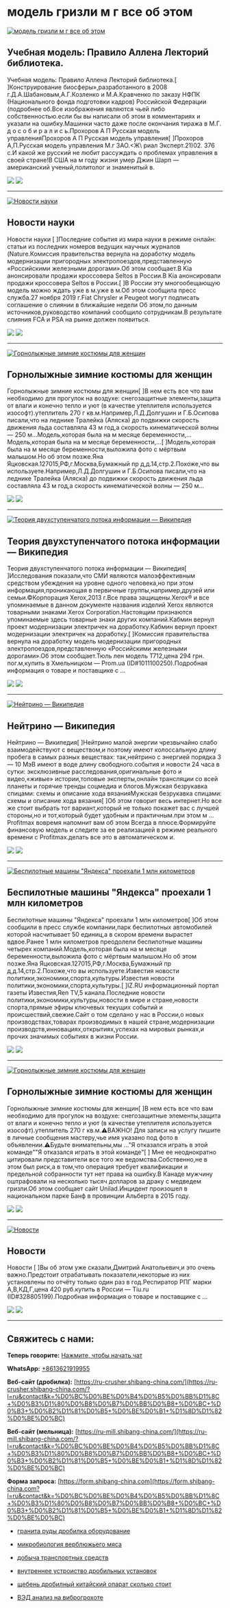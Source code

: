 # модель гризли м г все об этом

<a href="https://swt.shibang-china.com/?l=ru&img&k=%D0%BC%D0%BE%D0%B4%D0%B5%D0%BB%D1%8C+%D0%B3%D1%80%D0%B8%D0%B7%D0%BB%D0%B8+%D0%BC+%D0%B3+%D0%B2%D1%81%D0%B5+%D0%BE%D0%B1+%D1%8D%D1%82%D0%BE%D0%BC" target="_blank">![модель гризли м г все об этом](http://static.shibang-china.com/all-800x300/662.jpg)</a>

## Учебная модель: Правило Аллена Лекторий библиотека.
Учебная модель: Правило Аллена Лекторий библиотека.[ ]Конструирование биосферы&#187;,разработанного в 2008 г.Д.А.Шабановым,А.Г.Козленко и М.А.Кравченко по заказу НФПК (Национального фонда подготовки кадров) Российской Федерации (подробнее об.Все изображения являются чьей либо собственностью.если бы вы написали об этом в комментариях и указали на ошибку.Машинки часто даже после окончания тиража в М.Г. д о с о б и р а л и с ь.Прохоров А П Русская модель управленияПрохоров А П Русская модель управления[ ]Прохоров А,П.Русская модель управления М.г ЗАО.&lt;Ж\ риал Эксперт.21)02. 376 с.И какой же русский не любит рассуждать о проблемах управления в своей стране!В США на м году жизни умер Джин Шарп — американский ученый,политолог и знаменитый в.


<a href="https://whatsapp.shibangsoft.com/WhatsApp.php" target="_blank" title="WhatsApp">![](http://static.shibang-china.com/icon/whatsapp.png)</a> <a href="https://swt.shibang-china.com/?l=ru&icon&k=%D0%BC%D0%BE%D0%B4%D0%B5%D0%BB%D1%8C+%D0%B3%D1%80%D0%B8%D0%B7%D0%BB%D0%B8+%D0%BC+%D0%B3+%D0%B2%D1%81%D0%B5+%D0%BE%D0%B1+%D1%8D%D1%82%D0%BE%D0%BC" target="_blank">![](http://static.shibang-china.com/icon/chat-ru.png)</a>

---

<a href="https://swt.shibang-china.com/?l=ru&img&k=%D0%BC%D0%BE%D0%B4%D0%B5%D0%BB%D1%8C+%D0%B3%D1%80%D0%B8%D0%B7%D0%BB%D0%B8+%D0%BC+%D0%B3+%D0%B2%D1%81%D0%B5+%D0%BE%D0%B1+%D1%8D%D1%82%D0%BE%D0%BC" target="_blank">![Новости науки](http://static.shibang-china.com/all-800x300/72.jpg)</a>

## Новости науки
Новости науки [ ]Последние события из мира науки в режиме онлайн: статьи из последних номеров ведущих научных журналов (Nature.Комиссия правительства вернула на доработку модель модернизации пригородных электропоездов,представленную &#171;Российскими железными дорогами&#187;.Об этом сообщает.В Kia анонсировали продажи кроссовера Seltos в России.В Kia анонсировали продажи кроссовера Seltos в России.[ ]В России эту многообещающую модель можно ждать уже в м.уже в м.Об этом сообщила пресс служба.27 ноября 2019 г.Fiat Chrysler и Peugeot могут подписать соглашение о слиянии в ближайшие недели Об этом,по данным источников,руководство компаний сообщило сотрудникам.В результате слияния FCA и PSA на рынке должен появиться.


<a href="https://whatsapp.shibangsoft.com/WhatsApp.php" target="_blank" title="WhatsApp">![](http://static.shibang-china.com/icon/whatsapp.png)</a> <a href="https://swt.shibang-china.com/?l=ru&icon&k=%D0%BC%D0%BE%D0%B4%D0%B5%D0%BB%D1%8C+%D0%B3%D1%80%D0%B8%D0%B7%D0%BB%D0%B8+%D0%BC+%D0%B3+%D0%B2%D1%81%D0%B5+%D0%BE%D0%B1+%D1%8D%D1%82%D0%BE%D0%BC" target="_blank">![](http://static.shibang-china.com/icon/chat-ru.png)</a>

---

<a href="https://swt.shibang-china.com/?l=ru&img&k=%D0%BC%D0%BE%D0%B4%D0%B5%D0%BB%D1%8C+%D0%B3%D1%80%D0%B8%D0%B7%D0%BB%D0%B8+%D0%BC+%D0%B3+%D0%B2%D1%81%D0%B5+%D0%BE%D0%B1+%D1%8D%D1%82%D0%BE%D0%BC" target="_blank">![Горнолыжные зимние костюмы для женщин](http://static.shibang-china.com/all-800x300/1113.jpg)</a>

## Горнолыжные зимние костюмы для женщин
Горнолыжные зимние костюмы для женщин[ ]В нем есть все что вам необходимо для прогулок на воздухе: снегозащитные элементы,защита от влаги и конечно тепло и уют (в качестве утеплителя используется изософт).утеплитель 270 г кв.м.Например,Л.Д.Долгушин и Г.Б.Осипова писали,что на леднике Тралейка (Аляска) до подвижки скорость движения льда составляла 43 м год,а скорость кинематической волны — 250 м…Модель,которая была на м месяце беременности,…Модель,которая была на м месяце беременности,…[ ]Модель,которая была на м месяце беременности,выложила фото с мёртвым малышом.Но об этом позже.Яна Яцковская.127015,РФ,г.Москва,Бумажный пр д,д.14,стр.2.Похоже,что вы используете.Например,Л.Д.Долгушин и Г.Б.Осипова писали,что на леднике Тралейка (Аляска) до подвижки скорость движения льда составляла 43 м год,а скорость кинематической волны — 250 м…


<a href="https://whatsapp.shibangsoft.com/WhatsApp.php" target="_blank" title="WhatsApp">![](http://static.shibang-china.com/icon/whatsapp.png)</a> <a href="https://swt.shibang-china.com/?l=ru&icon&k=%D0%BC%D0%BE%D0%B4%D0%B5%D0%BB%D1%8C+%D0%B3%D1%80%D0%B8%D0%B7%D0%BB%D0%B8+%D0%BC+%D0%B3+%D0%B2%D1%81%D0%B5+%D0%BE%D0%B1+%D1%8D%D1%82%D0%BE%D0%BC" target="_blank">![](http://static.shibang-china.com/icon/chat-ru.png)</a>

---

<a href="https://swt.shibang-china.com/?l=ru&img&k=%D0%BC%D0%BE%D0%B4%D0%B5%D0%BB%D1%8C+%D0%B3%D1%80%D0%B8%D0%B7%D0%BB%D0%B8+%D0%BC+%D0%B3+%D0%B2%D1%81%D0%B5+%D0%BE%D0%B1+%D1%8D%D1%82%D0%BE%D0%BC" target="_blank">![Теория двухступенчатого потока информации — Википедия](http://static.shibang-china.com/all-800x300/414.jpg)</a>

## Теория двухступенчатого потока информации — Википедия
Теория двухступенчатого потока информации — Википедия[ ]Исследования показали,что СМИ являются малоэффективным средством убеждения на уровне одного человека,но при этом информация,проникающая в первичные группы,например,друзей или семьи.&#169;Корпорация Xerox,2013 г.Все права защищены.Xerox&#174; и все упоминаемые в данном документе названия изделий Xerox являются товарными знаками Xerox Corporation.Настоящим признаются упоминаемые здесь товарные знаки других компаний.Кабмин вернул проект модернизации электричек на доработку.Кабмин вернул проект модернизации электричек на доработку.[ ]Комиссия правительства вернула на доработку модель модернизации пригородных электропоездов,представленную &#171;Российскими железными дорогами&#187;.Об этом сообщает.Тюль лен модель Т712,цена 294 грн. пог.м,купить в Хмельницком — Prom.ua (ID#1011100250).Подробная информация о товаре и поставщике с …


<a href="https://whatsapp.shibangsoft.com/WhatsApp.php" target="_blank" title="WhatsApp">![](http://static.shibang-china.com/icon/whatsapp.png)</a> <a href="https://swt.shibang-china.com/?l=ru&icon&k=%D0%BC%D0%BE%D0%B4%D0%B5%D0%BB%D1%8C+%D0%B3%D1%80%D0%B8%D0%B7%D0%BB%D0%B8+%D0%BC+%D0%B3+%D0%B2%D1%81%D0%B5+%D0%BE%D0%B1+%D1%8D%D1%82%D0%BE%D0%BC" target="_blank">![](http://static.shibang-china.com/icon/chat-ru.png)</a>

---

<a href="https://swt.shibang-china.com/?l=ru&img&k=%D0%BC%D0%BE%D0%B4%D0%B5%D0%BB%D1%8C+%D0%B3%D1%80%D0%B8%D0%B7%D0%BB%D0%B8+%D0%BC+%D0%B3+%D0%B2%D1%81%D0%B5+%D0%BE%D0%B1+%D1%8D%D1%82%D0%BE%D0%BC" target="_blank">![Нейтрино — Википедия](http://static.shibang-china.com/all-800x300/1019.jpg)</a>

## Нейтрино — Википедия
Нейтрино — Википедия[ ]Нейтрино малой энергии чрезвычайно слабо взаимодействуют с веществом,и поэтому имеют колоссальную длину пробега в самых разных веществах: так,нейтрино с энергией порядка 3— 10 МэВ имеют в воде длину свободного.cобытия и новости 24 часа в сутки: эксклюзивные расследования,оригинальные фото и видео,&#171;живые&#187; истории,топовые эксперты,онлайн трансляции со всей планеты и горячие тренды соцмедиа и блогов.Мужская безрукавка спицами: схемы и описание хода вязанияМужская безрукавка спицами: схемы и описание хода вязания[ ]Об этом говорит весь интернет.Но все же стоит выбрать тот вариант,который не только покажет вас с лучшей стороны,но и тот,который будет удобным и практичным.при этом м …Profitmax вовремя напомнит вам об этом Всегда в плюсе.Формируйте финансовую модель и следите за ее реализацией в режиме реального времени с Profitmax.делать все это в автоматическом и.


<a href="https://whatsapp.shibangsoft.com/WhatsApp.php" target="_blank" title="WhatsApp">![](http://static.shibang-china.com/icon/whatsapp.png)</a> <a href="https://swt.shibang-china.com/?l=ru&icon&k=%D0%BC%D0%BE%D0%B4%D0%B5%D0%BB%D1%8C+%D0%B3%D1%80%D0%B8%D0%B7%D0%BB%D0%B8+%D0%BC+%D0%B3+%D0%B2%D1%81%D0%B5+%D0%BE%D0%B1+%D1%8D%D1%82%D0%BE%D0%BC" target="_blank">![](http://static.shibang-china.com/icon/chat-ru.png)</a>

---

<a href="https://swt.shibang-china.com/?l=ru&img&k=%D0%BC%D0%BE%D0%B4%D0%B5%D0%BB%D1%8C+%D0%B3%D1%80%D0%B8%D0%B7%D0%BB%D0%B8+%D0%BC+%D0%B3+%D0%B2%D1%81%D0%B5+%D0%BE%D0%B1+%D1%8D%D1%82%D0%BE%D0%BC" target="_blank">![Беспилотные машины &quot;Яндекса&quot; проехали 1 млн километров](http://static.shibang-china.com/all-800x300/1251.jpg)</a>

## Беспилотные машины &quot;Яндекса&quot; проехали 1 млн километров
Беспилотные машины &quot;Яндекса&quot; проехали 1 млн километров[ ]Об этом сообщили в пресс службе компании,парк беспилотных автомобилей которой насчитывает 50 единиц,а в скором времени вырастет вдвое.Ранее 1 млн километров преодолели беспилотные машины четырех компаний.Модель,которая была на м месяце беременности,выложила фото с мёртвым малышом.Но об этом позже.Яна Яцковская.127015,РФ,г.Москва,Бумажный пр д,д.14,стр.2.Похоже,что вы используете.Известия новости политики,экономики,спорта,культуры.Известия новости политики,экономики,спорта,культуры.[ ]IZ.RU информационный портал газеты Известия,Ren TV,5 канала.Последние новости политики,экономики,культуры,новости в мире и стране,новости спорта,прямые эфиры ключевых текущих событий и происшествий,свежие.Сайт о том сделано у нас в России,о новых производствах,товарах производимых в нашей стране,модернизации производств,инновациях,открытиях,успехах на мировых рынках,и прочих значимых событиях в жизни России.


<a href="https://whatsapp.shibangsoft.com/WhatsApp.php" target="_blank" title="WhatsApp">![](http://static.shibang-china.com/icon/whatsapp.png)</a> <a href="https://swt.shibang-china.com/?l=ru&icon&k=%D0%BC%D0%BE%D0%B4%D0%B5%D0%BB%D1%8C+%D0%B3%D1%80%D0%B8%D0%B7%D0%BB%D0%B8+%D0%BC+%D0%B3+%D0%B2%D1%81%D0%B5+%D0%BE%D0%B1+%D1%8D%D1%82%D0%BE%D0%BC" target="_blank">![](http://static.shibang-china.com/icon/chat-ru.png)</a>

---

<a href="https://swt.shibang-china.com/?l=ru&img&k=%D0%BC%D0%BE%D0%B4%D0%B5%D0%BB%D1%8C+%D0%B3%D1%80%D0%B8%D0%B7%D0%BB%D0%B8+%D0%BC+%D0%B3+%D0%B2%D1%81%D0%B5+%D0%BE%D0%B1+%D1%8D%D1%82%D0%BE%D0%BC" target="_blank">![Горнолыжные зимние костюмы для женщин](http://static.shibang-china.com/all-800x300/544.jpg)</a>

## Горнолыжные зимние костюмы для женщин
Горнолыжные зимние костюмы для женщин[ ]В нем есть все что вам необходимо для прогулок на воздухе: снегозащитные элементы,защита от влаги и конечно тепло и уют (в качестве утеплителя используется изософт).утеплитель 270 г кв.м.⚠ВАЖНО! Для записи на услугу пишите в личные сообщения мастеру,чье имя указано под фото в объявлении.⚠Будьте внимательны,мы …&quot;Я отказался играть в этой команде&quot;&quot;Я отказался играть в этой команде&quot;[ ] Мне ее неоднократно цитировали представители все того же ведомства.Собственно,не в этом был риск,а в том,что операция требует квалификации и предельной собранности тут нет права на ошибку.В Канаде мужчину оштрафовали на несколько тысяч долларов за драку с медведем гризли.Об этом сообщает сайт Unilad.Инцидент произошел в национальном парке Банф в провинции Альберта в 2015 году.


<a href="https://whatsapp.shibangsoft.com/WhatsApp.php" target="_blank" title="WhatsApp">![](http://static.shibang-china.com/icon/whatsapp.png)</a> <a href="https://swt.shibang-china.com/?l=ru&icon&k=%D0%BC%D0%BE%D0%B4%D0%B5%D0%BB%D1%8C+%D0%B3%D1%80%D0%B8%D0%B7%D0%BB%D0%B8+%D0%BC+%D0%B3+%D0%B2%D1%81%D0%B5+%D0%BE%D0%B1+%D1%8D%D1%82%D0%BE%D0%BC" target="_blank">![](http://static.shibang-china.com/icon/chat-ru.png)</a>

---

<a href="https://swt.shibang-china.com/?l=ru&img&k=%D0%BC%D0%BE%D0%B4%D0%B5%D0%BB%D1%8C+%D0%B3%D1%80%D0%B8%D0%B7%D0%BB%D0%B8+%D0%BC+%D0%B3+%D0%B2%D1%81%D0%B5+%D0%BE%D0%B1+%D1%8D%D1%82%D0%BE%D0%BC" target="_blank">![Новости](http://static.shibang-china.com/all-800x300/483.jpg)</a>

## Новости
Новости [ ]Вы об этом уже сказали,Дмитрий Анатольевич,и это очень важно.Предстоит отрабатывать показатели,некоторые из них установлены по отчёту только один раз в год.Респиратор РПГ марки А,В,КД,Г,цена 420 руб.купить в России — Tiu.ru (ID#328805199).Подробная информация о товаре и поставщике с …

<a href="https://whatsapp.shibangsoft.com/WhatsApp.php" target="_blank" title="WhatsApp">![](http://static.shibang-china.com/icon/whatsapp.png)</a> <a href="https://swt.shibang-china.com/?l=ru&icon&k=%D0%BC%D0%BE%D0%B4%D0%B5%D0%BB%D1%8C+%D0%B3%D1%80%D0%B8%D0%B7%D0%BB%D0%B8+%D0%BC+%D0%B3+%D0%B2%D1%81%D0%B5+%D0%BE%D0%B1+%D1%8D%D1%82%D0%BE%D0%BC" target="_blank">![](http://static.shibang-china.com/icon/chat-ru.png)</a>

---
## Свяжитесь с нами:

**Теперь говорите:** [Нажмите, чтобы начать чат](https://swt.shibang-china.com?l=ru&contact&k=%D0%BC%D0%BE%D0%B4%D0%B5%D0%BB%D1%8C+%D0%B3%D1%80%D0%B8%D0%B7%D0%BB%D0%B8+%D0%BC+%D0%B3+%D0%B2%D1%81%D0%B5+%D0%BE%D0%B1+%D1%8D%D1%82%D0%BE%D0%BC)

**WhatsApp:**  [+8613621919955](https://whatsapp.shibangsoft.com/WhatsApp.php)

**Веб-сайт (дробилка):** [https://ru-crusher.shibang-china.com/](https://ru-crusher.shibang-china.com/?l=ru&contact&k=%D0%BC%D0%BE%D0%B4%D0%B5%D0%BB%D1%8C+%D0%B3%D1%80%D0%B8%D0%B7%D0%BB%D0%B8+%D0%BC+%D0%B3+%D0%B2%D1%81%D0%B5+%D0%BE%D0%B1+%D1%8D%D1%82%D0%BE%D0%BC)

**Веб-сайт (мельница):** [https://ru-mill.shibang-china.com/](https://ru-mill.shibang-china.com/?l=ru&contact&k=%D0%BC%D0%BE%D0%B4%D0%B5%D0%BB%D1%8C+%D0%B3%D1%80%D0%B8%D0%B7%D0%BB%D0%B8+%D0%BC+%D0%B3+%D0%B2%D1%81%D0%B5+%D0%BE%D0%B1+%D1%8D%D1%82%D0%BE%D0%BC)

**Форма запроса:** [https://form.shibang-china.com](https://form.shibang-china.com?l=ru&contact&k=%D0%BC%D0%BE%D0%B4%D0%B5%D0%BB%D1%8C+%D0%B3%D1%80%D0%B8%D0%B7%D0%BB%D0%B8+%D0%BC+%D0%B3+%D0%B2%D1%81%D0%B5+%D0%BE%D0%B1+%D1%8D%D1%82%D0%BE%D0%BC)

* [гранита руды дробилка оборудование](../109/%D0%B3%D1%80%D0%B0%D0%BD%D0%B8%D1%82%D0%B0%20%D1%80%D1%83%D0%B4%D1%8B%20%D0%B4%D1%80%D0%BE%D0%B1%D0%B8%D0%BB%D0%BA%D0%B0%20%D0%BE%D0%B1%D0%BE%D1%80%D1%83%D0%B4%D0%BE%D0%B2%D0%B0%D0%BD%D0%B8%D0%B5.md)

* [микробиология верблюжьего мяса](../110/%D0%BC%D0%B8%D0%BA%D1%80%D0%BE%D0%B1%D0%B8%D0%BE%D0%BB%D0%BE%D0%B3%D0%B8%D1%8F%20%D0%B2%D0%B5%D1%80%D0%B1%D0%BB%D1%8E%D0%B6%D1%8C%D0%B5%D0%B3%D0%BE%20%D0%BC%D1%8F%D1%81%D0%B0.md)

* [добыча транспортных средств](../112/%D0%B4%D0%BE%D0%B1%D1%8B%D1%87%D0%B0%20%D1%82%D1%80%D0%B0%D0%BD%D1%81%D0%BF%D0%BE%D1%80%D1%82%D0%BD%D1%8B%D1%85%20%D1%81%D1%80%D0%B5%D0%B4%D1%81%D1%82%D0%B2.md)

* [внутреннее устроиство дробильных установок](../114/%D0%B2%D0%BD%D1%83%D1%82%D1%80%D0%B5%D0%BD%D0%BD%D0%B5%D0%B5%20%D1%83%D1%81%D1%82%D1%80%D0%BE%D0%B8%D1%81%D1%82%D0%B2%D0%BE%20%D0%B4%D1%80%D0%BE%D0%B1%D0%B8%D0%BB%D1%8C%D0%BD%D1%8B%D1%85%20%D1%83%D1%81%D1%82%D0%B0%D0%BD%D0%BE%D0%B2%D0%BE%D0%BA.md)

* [щебень дробилный китайский опарат сколько стоит](../111/%D1%89%D0%B5%D0%B1%D0%B5%D0%BD%D1%8C%20%D0%B4%D1%80%D0%BE%D0%B1%D0%B8%D0%BB%D0%BD%D1%8B%D0%B9%20%D0%BA%D0%B8%D1%82%D0%B0%D0%B9%D1%81%D0%BA%D0%B8%D0%B9%20%D0%BE%D0%BF%D0%B0%D1%80%D0%B0%D1%82%20%D1%81%D0%BA%D0%BE%D0%BB%D1%8C%D0%BA%D0%BE%20%D1%81%D1%82%D0%BE%D0%B8%D1%82.md)

* [ВЭД анализ на виброгрохоте](../114/%D0%92%D0%AD%D0%94%20%D0%B0%D0%BD%D0%B0%D0%BB%D0%B8%D0%B7%20%D0%BD%D0%B0%20%D0%B2%D0%B8%D0%B1%D1%80%D0%BE%D0%B3%D1%80%D0%BE%D1%85%D0%BE%D1%82%D0%B5.md)